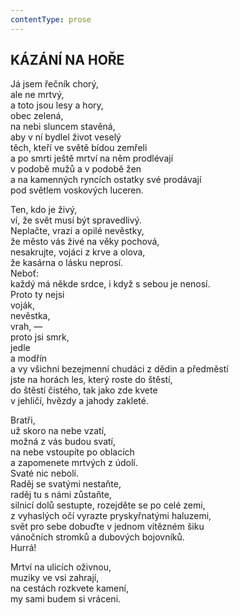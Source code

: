 ```yaml
---
contentType: prose
---
```


<section>

## KÁZÁNÍ NA HOŘE  

Já jsem řečník chorý,  
ale ne mrtvý,  
a toto jsou lesy a hory,  
obec zelená,  
na nebi sluncem stavěná,  
aby v ní bydlel život veselý  
těch, kteří ve světě bídou zemřeli  
a po smrti ještě mrtví na něm prodlévají  
v podobě mužů a v podobě žen  
a na kamenných ryncích ostatky své prodávají  
pod světlem voskových luceren.  

Ten, kdo je živý,  
ví, že svět musí být spravedlivý.  
Neplačte, vrazi a opilé nevěstky,  
že město vás živé na věky pochová,  
nesakrujte, vojáci z krve a olova,  
že kasárna o lásku neprosí.  
Neboť:  
každý má někde srdce, i když s sebou je nenosí.  
Proto ty nejsi  
voják,  
nevěstka,  
vrah, —  
proto jsi smrk,  
jedle  
a modřín  
a vy všichni bezejmenní chudáci z dědin a předměstí  
jste na horách les, který roste do štěstí,  
do štěstí čistého, tak jako zde kvete  
v jehličí, hvězdy a jahody zakleté.  

Bratři,  
už skoro na nebe vzatí,  
možná z vás budou svatí,  
na nebe vstoupíte po oblacích  
a zapomenete mrtvých z údolí.  
Svaté nic nebolí.  
Raděj se svatými nestaňte,  
raděj tu s námi zůstaňte,  
silnicí dolů sestupte, rozejděte se po celé zemi,  
z vyhaslých očí vyrazte pryskyřnatými haluzemi,  
svět pro sebe dobuďte v jednom vítězném šiku  
vánočních stromků a dubových bojovníků.  
Hurrá!  

Mrtví na ulicích oživnou,  
muziky ve vsi zahrají,  
na cestách rozkvete kamení,  
my sami budem si vráceni.

</section>
